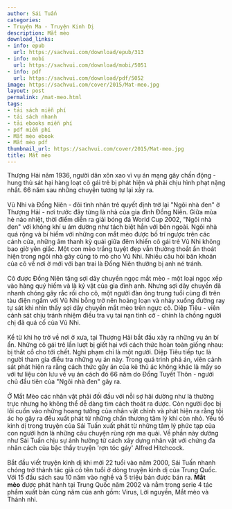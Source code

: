```yaml
---
author: Sái Tuấn
categories:
- Truyện Ma - Truyện Kinh Dị
description: Mắt mèo
download_links:
- info: epub
  url: https://sachvui.com/download/epub/313
- info: mobi
  url: https://sachvui.com/download/mobi/5051
- info: pdf
  url: https://sachvui.com/download/pdf/5052
image: https://sachvui.com/cover/2015/Mat-meo.jpg
layout: post
permalink: /mat-meo.html
tags:
- tải sách miễn phí
- tải sách nhanh
- tải ebooks miễn phí
- pdf miễn phí
- Mắt mèo ebook
- Mắt mèo pdf
thumbnail_url: https://sachvui.com/cover/2015/Mat-meo.jpg
title: Mắt mèo
---
```


 <div class="item-desc text-justify"> <p>Thượng Hải năm 1936, người dân xôn xao vì vụ án mạng gây chấn động - hung thủ sát hại hàng loạt cô gái trẻ bị phát hiện và phải chịu hình phạt nặng nhất. 66 năm sau những chuyện tương tự lại xảy ra.<br><br>Vũ Nhi và Đồng Niên - đôi tình nhân trẻ quyết định trở lại "Ngôi nhà đen" ở Thượng Hải - nơi trước đây từng là nhà của gia đình Đồng Niên. Giữa mùa hè náo nhiệt, thời điểm diễn ra giải bóng đá World Cup 2002, "Ngôi nhà đen" với không khí u ám dường như tách biệt hẳn với bên ngoài. Ngôi nhà quá rộng và bí hiểm với những con mắt mèo được bố trí ngược trên các cánh cửa, những âm thanh kỳ quái giữa đêm khiến cô gái trẻ Vũ Nhi không bao giờ yên giấc. Một con mèo trắng tuyệt đẹp vẫn thường thoắt ẩn thoát hiện trong ngôi nhà gây cũng tò mò cho Vũ Nhi. Nhiều câu hỏi băn khoăn của cô về nơi ở mới với bạn trai là Đồng Niên thường bị anh né tránh.<br><br>Cô được Đồng Niên tặng sợi dây chuyền ngọc mắt mèo - một loại ngọc xếp vào hàng quý hiếm và là kỷ vật của gia đình anh. Nhưng sợi dây chuyền đã nhanh chóng gây rắc rối cho cô, một người đàn ông trung tuổi cùng đi trên tàu điện ngầm với Vũ Nhi bỗng trở nên hoảng loạn và nhảy xuống đường ray tự sát khi nhìn thấy sợi dây chuyền mắt mèo trên ngực cô. Diệp Tiêu - viên cảnh sát chịu tránh nhiệm điều tra vụ tai nạn tình cờ - chính là chồng người chị đã quá cố của Vũ Nhi.<br><br>Kể từ khi họ trở về nơi ở xưa, tại Thượng Hải bắt đầu xảy ra những vụ án bí ẩn. Những cô gái trẻ lần lượt bị giết hại với cách thức hoàn toàn giống nhau: bị thắt cổ cho tới chết. Nghi phạm chỉ là một người. Diệp Tiêu tiếp tục là người tham gia điều tra những vụ án này. Trong quá trình phá án, viên cảnh sát phát hiện ra rằng cách thức gây án của kẻ thủ ác không khác là mấy so với tư liệu còn lưu về vụ án cách đó 66 năm do Đổng Tuyết Thôn - người chủ đầu tiên của "Ngôi nhà đen" gây ra.<br><br>Ở Mắt Mèo các nhân vật phải đối đầu với nỗi sợ hãi dường như là thường trực nhưng họ không thể dễ dàng tìm cách thoát ra được. Còn người đọc bị lôi cuốn vào những hoang tưởng của nhân vật chính và phát hiện ra rằng tội ác họ gây ra đều xuất phát từ những chấn thương tâm lý khi còn nhỏ. Yếu tố kinh dị trong truyện của Sái Tuấn xuất phát từ những tâm lý phức tạp của con người hơn là những câu chuyện rùng rợn ma quái. Về phần này dường như Sái Tuấn chịu sự ảnh hưởng từ cách xây dựng nhân vật với chứng đa nhân cách của bậc thầy truyện 'rợn tóc gáy' Alfred Hitchcock.<br><br>Bắt đầu viết truyện kinh dị khi mới 22 tuổi vào năm 2000, Sái Tuấn nhanh chóng trở thành tác giả có tên tuổi ở dòng truyện kinh dị của Trung Quốc. Với 15 đầu sách sau 10 năm vào nghề và 5 triệu bản được bán ra. <strong>Mắt mèo</strong> được phát hành tại Trung Quốc năm 2002 và nằm trong serie 4 tác phẩm xuất bản cùng năm của anh gồm: Virus, Lời nguyền, Mắt mèo và Thánh nhi.</p> </div>